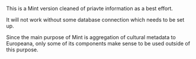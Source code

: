 This is a Mint version cleaned of priavte information as a best effort.

It will not work without some database connection which needs to be set up.

Since the main purpose of Mint is aggregation of cultural metadata to Europeana,
only some of its components make sense to be used outside of this purpose.

